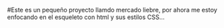 #Este es un pequeño proyecto llamdo mercado liebre, por ahora me estoy enfocando en el esqueleto con html y sus estilos CSS...
